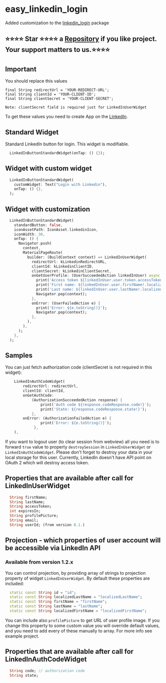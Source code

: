 # easy_linkedin_login

Added customization to the [linkedin_login](https://pub.dev/packages/linkedin_login) package

## ⭐⭐⭐⭐ Star ⭐⭐⭐⭐ a [Repository](https://github.com/imsujan276/easy_linkedin_login) if you like project. Your support matters to us.⭐⭐⭐⭐

## Important 

You should replace this values
    
    final String redirectUrl = 'YOUR-REDIRECT-URL';
    final String clientId = 'YOUR-CLIENT-ID';
    final String clientSecret = 'YOUR-CLIENT-SECRET';

`Note: clientSecret field is required just for LinkedInUserWidget`

To get these values you need to create App on the [LinkedIn](https://www.linkedin.com/developers/apps/new).

## Standard Widget
Standard LinkedIn button for login. This widget is modifiable.
```dart
  LinkedInButtonStandardWidget(onTap: () {});
```

## Widget with custom widget
```dart
  LinkedInButtonStandardWidget(
    customWidget: Text("Login with Linkedin"),
    onTap: () {},
  );
```

## Widget with customization
```dart
  LinkedInButtonStandardWidget(
    standardButton: false,
    iconAssetPath: IconAsset.linkedinIcon,
    iconWidth: 30,
    onTap: () {
      Navigator.push(
        context,
        MaterialPageRoute(
          builder: (BuildContext context) => LinkedInUserWidget(
            redirectUrl: kLinkedinRedirectURL,
            clientId: kLinkedinClientID,
            clientSecret: kLinkedinClientSecret,
            onGetUserProfile: (UserSucceededAction linkedInUser) async {
              print('Access token ${linkedInUser.user.token.accessToken!}');
              print('First name: ${linkedInUser.user.firstName!.localized!.label!}');
              print('Last name: ${linkedInUser.user.lastName!.localized!.label!}');
              Navigator.pop(context);
            },
            onError: (UserFailedAction e) {
              print('Error: ${e.toString()}');
              Navigator.pop(context);
            },
          ),
        ),
      );
    },
  );
```
## Samples
You can just fetch authorization code (clientSecret is not required in this widget):
```dart
    LinkedInAuthCodeWidget(
        redirectUrl: redirectUrl,
        clientId: clientId,
        onGetAuthCode:
            (AuthorizationSucceededAction response) {
                print('Auth code ${response.codeResponse.code!}');
                print('State: ${response.codeResponse.state!}');
            },
        onError: (AuthorizationFailedAction e) {
                print('Error: ${e.toString()}');
             },
    ),
```

If you want to logout user (to clear session from webview) all you need is to forward ```true``` value
to property ```destroySession```  in ```LinkedInUserWidget``` or ```LinkedInAuthCodeWidget```. Please don't forget to destroy your data in your local storage for this user. Currently, LinkedIn doesn't have API point on OAuth 2 which will destroy access token.

## Properties that are available after call for LinkedInUserWidget

```dart
  String firstName;
  String lastName;
  String accessToken;
  int expiresIn;
  String profilePicture;
  String email;
  String userId; (from version 0.1.)
```
## Projection - which properties of user account will be accessible via LinkedIn API
### Available from version 1.2.x

You can control projection, by providing array of strings to projection property of widget 
`LinkedInUserWidget`. By default these properties are included: 

```dart
  static const String id = "id";
  static const String localizedLastName = "localizedLastName";
  static const String firstName = "firstName";
  static const String lastName = "lastName";
  static const String localizedFirstName = "localizedFirstName";
```

You can include also `profilePicture` to get URL of user profile image. If you change this property
to some custom value you will override default values, and you need to add every of these manually
to array. For more info see example project.

## Properties that are available after call for LinkedInAuthCodeWidget

```dart
  String code; // authorization code
  String state;
```


